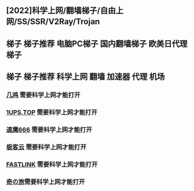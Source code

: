 ## [2022]科学上网/翻墙梯子/自由上网/SS/SSR/V2Ray/Trojan  
## 梯子 梯子推荐 电脑PC梯子 国内翻墙梯子 欧美日代理梯子  
## 梯子 梯子推荐 科学上网 翻墙 加速器 代理 机场  

### [几鸡](https://103.186.187.63/waf/HDU12) 需要科学上网才能打开
### [1UPS.TOP](https://1ups.top/register?aff=156357)  需要科学上网才能打开
### [速鹰666](https://suying00.com/auth/register?code=dF7y)  需要科学上网才能打开 
### [极客云](https://jike251.xyz/auth/register?code=DOYt)  需要科学上网才能打开
### [FASTLINK](https://v01.fl-aff.com/auth/register?code=A1vi)  需要科学上网才能打开
### [奇の旅](https://www.q1travel.cloud/aff.php?aff=5290)需要科学上网才能打开
<!-- ### [https://mojie.cyou](https://mojie.cyou/#/register?code=bwiAOBZQ)需要科学上网才能打开
### [https://www.paopao.dog](https://www.paopao.dog/#/register?code=0d4OB2HG)需要科学上网才能打开
### [https://keko.club](https://keko.club/#/register?code=73xyhM2X)需要科学上网才能打开
 -->
